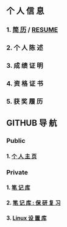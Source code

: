 ## 个 人 信 息

### 1.  [简 历](https://chaizhieric.github.io/Markdowns/resume.html "RESUME") /  [RESUME](https://chaizhieric.github.io/Markdowns/resume_en.html "RESUME_EN") 

### 2.  个 人 陈 述

### 3.  成 绩 证 明

### 4.  资 格 证 书

### 5.  获 奖 履 历



## GITHUB 导 航

### Public

#### 1. [个 人 主 页](https://github.com/ChaiZhiEric/ChaiZhiEric.github.io)


### Private

#### 1. [笔 记 库](https://github.com/ChaiZhiEric/classNotes)

#### 2. [笔 记 库 : 保 研 复 习](https://github.com/ChaiZhiEric/Univercity)

#### 3. [Linux 设 置 库](https://github.com/ChaiZhiEric/classNotes/LinuxSettings )



